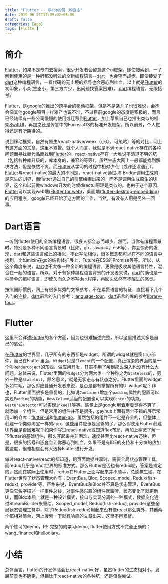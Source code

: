 ```yaml
---
title: "Flutter -- 写app的另一种姿态"
date: 2019-06-21T17:09:02+08:00
draft: false
categories: [app] 
tags: [Flutter]
---
```

# 简介
[Flutter](https://flutter.dev/)，如果不是专门去搜索，很少开发者会留意这个ui框架。即使搜索到，一了解到使用的是一种听都没听过的全新编程语言--[dart](https://dart.dev/)，也会望而却步。即使接受了[dart](https://dart.dev/)这种编程语言，一看代码的无止境的括号也会恶心到吐血。以上就是[Flutter](https://flutter.dev/)的初印象，小众(生态小，第三方库少，出问题找答案困难)， [dart](https://dart.dev/)编程语言，无限括号。

[Flutter](https://flutter.dev/)，是google的推出的跨平台的移动框架，但是不是亲儿子也很难说，会不会像其他google项目一样难产也说不准，不过目前google的态度是积极的，而且已经陆续有一些公司慢慢的使用或迁移到[Flutter](https://flutter.dev/)，加上苹果自己也推出类似的框架[SwiftUI](https://developer.apple.com/xcode/swiftui/)，再加之还是传言中的FuchsiaOS的标准开发框架，所以前景，个人觉得还是有所期待的。

说到移动框架，自然有原生/react-native/weex（小众，可忽略）等的对比，网上有这方面的文章，这里不累赘。就个人而言，我就是不满react-native存在的各种问题而寻找替代品而找到[Flutter](https://flutter.dev/)的。react-native存在一大堆说不清道不明的坑（包括各种库升级的，库本身的，兼容的等等），虽然生态大网上一般都能找到解决方法，但是依然不爽。而[Flutter](https://flutter.dev/)从学习的过程中相对少点（或许还没遇到）。[Flutter](https://flutter.dev/)与react-native的最大的不同是，react-native通过JS Bridge调用生成的是原生的UI界，而flutter通过自己的引擎绘画出来的，而不是调用生成原生的UI界，这个和以前做windows开发的时候directui原理是类似的。也由于这个原因，[Flutter](https://flutter.dev/)可以实现web端([Flutter for web](https://flutter.dev/web))，桌面端([flutter-desktop-embedding](https://github.com/google/flutter-desktop-embedding))的应用程序，google已经开始了这方面的工作，当然，有没有人用是另外一回事。

# Dart语言
一听到flutter使用的全新编程语言，很多人都会忘而却步。然而，当你有编程背景时，特别是多种不同语言背景时（比如，go，java/c#，es6等），你会惊奇的发现，[dart](https://dart.dev/)和这些语言如此的相似，不止写法相似，很多概念都可以在不同的语言中找到，比如mixin在go的结构体扩展上，Future在ES6的Promise等等。所以，从这个角度来说，[dart](https://dart.dev/)也不太像一种全新的编程语言，更像是吸收其他语言特性，混合在一起的语言。所以，对于有多种编程语言背景的开发者来说，[dart](https://dart.dev/)的确也是一种简单的编程语言，即使久而久之不写[dart](https://dart.dev/)程序，再回头依然有不陌生的感觉。

按照国际惯例，网上有很多优秀的文章参考，不在累赘语言的特征，直接看下几个入门的连接。[dart](https://dart.dev/)语言的入门参考：[language-tour](https://www.dartcn.com/guides/language/language-tour)。[dart](https://dart.dev/)语言的库的参考[library-tour](https://www.dartcn.com/guides/libraries/library-tour)。

# Flutter
这里不会详述[Flutter](https://flutter.dev/)的各个方面，因为也很难描述完整，所以这里描述大多是自己的感受。

在[Flutter](https://flutter.dev/)的世界里，几乎所有的东西都是widget，所谓的widget就是窗口小部件，而已在Flutter里面，`Widget`只是`Element`的一个配置，真正渲染的界面的是一个叫`RenderObject`的东西。做应用开发，其实不用了解到那么深入也没有什么大问题。总体来说，Flutter里面的`Widget`分为两大类一个种称之为`Stateless`的，另外一种是`Statefull`，顾名思义，就是无状态与有状态之分。Flutter里面的widget多如牛毛，那么对应普通开发者来说，是否是都有掌握所有的UI widget呢？非也，Flutter里面很多是重复的，比如说`Container`增加个`padding`属性的配置可以实现`Padding`的功能，`Row/Column`适当的配置也可以实现`Center`的功能，`GestureDetector`可以实现`InkWell`等等。感觉上是google用着用着觉得不爽了，就添加一个组件。但是常用的组件并不是很多，gayhub上面有两个不错的展示常用UI的仓库：[flutter-ui](https://github.com/efoxTeam/flutter-ui)和[flutter-go](https://github.com/alibaba/flutter-go)。虽然包括的组件不一定是齐全的，但整体上创建一个类似淘宝一样的app，这些组件应该是足够的了。那么对使用Flutter创建UI界面是否困难呢？如果你写过react-native或知道flex布局，再加上稍微了解一下flutter的基础组件，那么写起来并非困难，速度甚至比react-native还快，但是，很多的括号和嵌套会让你恶心到吐血，如果不是有IDE的支持和十分快的热加载速度，很难相信会有人选择Flutter进行开发。

做过react-native/react的都知道，跨页面数据共享时，需要全局状态管理工具，而redux几乎是react世界的标准方式。那么Flutter是否也有redux呢，答案是肯定的。然而在实际上使用时，redux在Flutter上面写起来并不顺手，总感觉生硬。在Flutter世界了状态管理大约有：EventBus, Bloc, Scoped_model, Redux(fish-redux), provider等。严格来说，EventBus和Bloc并不算是状态管理，EventBus更像它名字描述一样事件总线，对事件感兴趣的组件就监听，状态变化了就更新UI，而Bloc本质上就是一种设计模式，接口与实现分离的一种模式，数据变化通过StreamBuilder来重绘。Scoped_model, Redux(fish-redux), provider这些全局状态管理工具中，除了Redux(fish-redux)用起来没有像react那么爽外，其他两个都相对简单，网上搜索一下就有响应的文章出来，这里不再累赘。

两个练习的demo，PS.完整的的学习demo, flutter使用方式不完全正确的：[wang_finance](https://github.com/buf1024/monthproj/tree/master/wang_finance)和[hellodiary](https://github.com/buf1024/monthproj/tree/master/hellodiary)。

# 小结
总体而言，flutter的开发体验会比react-native好，虽然flutter的生态相对小，发展前景也不确定，但相比于react-native的各种坑，还是值得尝试。